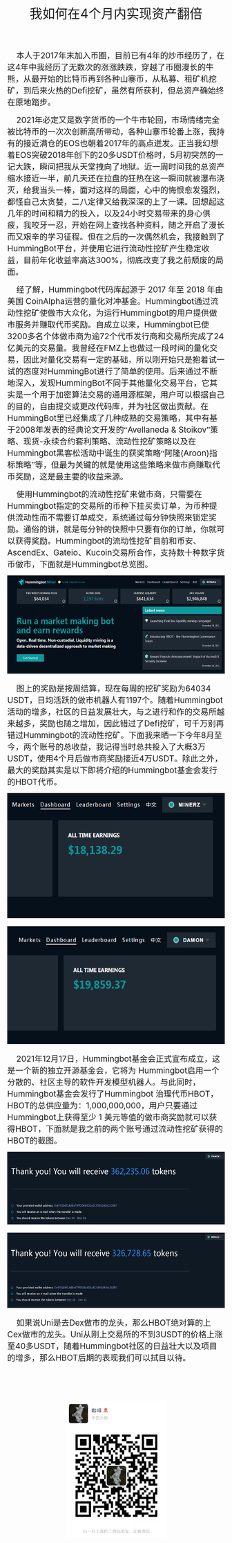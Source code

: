 <body lang=ZH-CN style='tab-interval:21.0pt;text-justify-trim:punctuation'>

<div class=Section1 style='layout-grid:15.6pt'>

<p class=MsoNormal align=center style='text-align:center'><span
style='font-size:22.0pt;font-family:宋体;mso-ascii-font-family:Calibri;
mso-hansi-font-family:Calibri'>我如何在</span><span lang=EN-US style='font-size:
22.0pt'>4</span><span style='font-size:22.0pt;font-family:宋体;mso-ascii-font-family:
Calibri;mso-hansi-font-family:Calibri'>个月内实现资产翻倍</span><span lang=EN-US
style='font-size:22.0pt'><o:p></o:p></span></p>

<p class=MsoNormal align=center style='text-align:center'><span lang=EN-US
style='font-size:22.0pt'><o:p>&nbsp;</o:p></span></p>

<p class=MsoNormal><span lang=EN-US style='font-size:14.0pt'><span
style='mso-spacerun:yes'>&nbsp;&nbsp;&nbsp; </span></span><span
style='font-size:14.0pt;font-family:宋体;mso-ascii-font-family:Calibri;
mso-hansi-font-family:Calibri'>本人于</span><span lang=EN-US style='font-size:
14.0pt'>2017</span><span style='font-size:14.0pt;font-family:宋体;mso-ascii-font-family:
Calibri;mso-hansi-font-family:Calibri'>年末加入币圈，目前已有</span><span lang=EN-US
style='font-size:14.0pt'>4</span><span style='font-size:14.0pt;font-family:
宋体;mso-ascii-font-family:Calibri;mso-hansi-font-family:Calibri'>年的炒币经历了，在这</span><span
lang=EN-US style='font-size:14.0pt'>4</span><span style='font-size:14.0pt;
font-family:宋体;mso-ascii-font-family:Calibri;mso-hansi-font-family:Calibri'>年中我经历了无数次的涨涨跌跌，穿越了币圈漫长的牛熊，从最开始的比特币再到各种山寨币，从私募、租矿机挖矿，到后来火热的</span><span
lang=EN-US style='font-size:14.0pt'>Defi</span><span style='font-size:14.0pt;
font-family:宋体;mso-ascii-font-family:Calibri;mso-hansi-font-family:Calibri'>挖矿，虽然有所获利，但总资产确始终在原地踏步。</span><span
lang=EN-US style='font-size:14.0pt'><o:p></o:p></span></p>

<p class=MsoNormal><span lang=EN-US style='font-size:14.0pt'><span
style='mso-spacerun:yes'>&nbsp;&nbsp;&nbsp; </span>2021</span><span
style='font-size:14.0pt;font-family:宋体;mso-ascii-font-family:Calibri;
mso-hansi-font-family:Calibri'>年必定又是数字货币的一个牛市轮回，市场情绪完全被比特币的一次次创新高所带动，各种山寨币轮番上涨，我持有的接近满仓的</span><span
lang=EN-US style='font-size:14.0pt'>EOS</span><span style='font-size:14.0pt;
font-family:宋体;mso-ascii-font-family:Calibri;mso-hansi-font-family:Calibri'>也朝着</span><span
lang=EN-US style='font-size:14.0pt'>2017</span><span style='font-size:14.0pt;
font-family:宋体;mso-ascii-font-family:Calibri;mso-hansi-font-family:Calibri'>年的高点迸发。正当我幻想着</span><span
lang=EN-US style='font-size:14.0pt'>EOS</span><span style='font-size:14.0pt;
font-family:宋体;mso-ascii-font-family:Calibri;mso-hansi-font-family:Calibri'>突破</span><span
lang=EN-US style='font-size:14.0pt'>2018</span><span style='font-size:14.0pt;
font-family:宋体;mso-ascii-font-family:Calibri;mso-hansi-font-family:Calibri'>年创下的</span><span
lang=EN-US style='font-size:14.0pt'>20</span><span style='font-size:14.0pt;
font-family:宋体;mso-ascii-font-family:Calibri;mso-hansi-font-family:Calibri'>多</span><span
lang=EN-US style='font-size:14.0pt'>USDT</span><span style='font-size:14.0pt;
font-family:宋体;mso-ascii-font-family:Calibri;mso-hansi-font-family:Calibri'>价格时，</span><span
lang=EN-US style='font-size:14.0pt'>5</span><span style='font-size:14.0pt;
font-family:宋体;mso-ascii-font-family:Calibri;mso-hansi-font-family:Calibri'>月初突然的一记大跌，瞬间把我从天堂拽向了地狱。近一周时间我的总资产缩水接近一半，前几天还在拉盘的狂热在这一瞬间就被瀑布浇灭，给我当头一棒，面对这样的局面，心中的悔恨愈发强烈，都怪自己太贪婪，二八定律又给我深深的上了一课。回想起这几年的时间和精力的投入，以及</span><span
lang=EN-US style='font-size:14.0pt'>24</span><span style='font-size:14.0pt;
font-family:宋体;mso-ascii-font-family:Calibri;mso-hansi-font-family:Calibri'>小时交易带来的身心俱疲，我咬牙一忍，开始在网上查找各种资料，随之开启了漫长而又艰辛的学习征程。但在之后的一次偶然机会，我接触到了</span><span
lang=EN-US style='font-size:14.0pt'>HummingBot</span><span style='font-size:
14.0pt;font-family:宋体;mso-ascii-font-family:Calibri;mso-hansi-font-family:Calibri'>平台，并使用它进行流动性挖矿产生稳定收益，目前年化收益率高达</span><span
lang=EN-US style='font-size:14.0pt'>300%</span><span style='font-size:14.0pt;
font-family:宋体;mso-ascii-font-family:Calibri;mso-hansi-font-family:Calibri'>，彻底改变了我之前颓废的局面。</span><span
lang=EN-US style='font-size:14.0pt'><o:p></o:p></span></p>

<p class=MsoNormal><span lang=EN-US style='font-size:14.0pt'><span
style='mso-spacerun:yes'>&nbsp;&nbsp;&nbsp; </span></span><span
style='font-size:14.0pt;font-family:宋体;mso-ascii-font-family:Calibri;
mso-hansi-font-family:Calibri'>经了解，</span><span lang=EN-US style='font-size:
14.0pt'>Hummingbot</span><span style='font-size:14.0pt;font-family:宋体;
mso-ascii-font-family:Calibri;mso-hansi-font-family:Calibri'>代码库起源于</span><span
lang=EN-US style='font-size:14.0pt'> 2017 </span><span style='font-size:14.0pt;
font-family:宋体;mso-ascii-font-family:Calibri;mso-hansi-font-family:Calibri'>年至</span><span
lang=EN-US style='font-size:14.0pt'> 2018 </span><span style='font-size:14.0pt;
font-family:宋体;mso-ascii-font-family:Calibri;mso-hansi-font-family:Calibri'>年由美国</span><span
lang=EN-US style='font-size:14.0pt'> CoinAlpha</span><span style='font-size:
14.0pt;font-family:宋体;mso-ascii-font-family:Calibri;mso-hansi-font-family:Calibri'>运营的量化对冲基金。</span><span
lang=EN-US style='font-size:14.0pt'>Hummingbot</span><span style='font-size:
14.0pt;font-family:宋体;mso-ascii-font-family:Calibri;mso-hansi-font-family:Calibri'>通过流动性挖矿使做市大众化，为运行</span><span
lang=EN-US style='font-size:14.0pt'>Hummingbot</span><span style='font-size:
14.0pt;font-family:宋体;mso-ascii-font-family:Calibri;mso-hansi-font-family:Calibri'>的用户提供做市服务并赚取代币奖励。自成立以来，</span><span
lang=EN-US style='font-size:14.0pt'>Hummingbot</span><span style='font-size:
14.0pt;font-family:宋体;mso-ascii-font-family:Calibri;mso-hansi-font-family:Calibri'>已使</span><span
lang=EN-US style='font-size:14.0pt'>3200</span><span style='font-size:14.0pt;
font-family:宋体;mso-ascii-font-family:Calibri;mso-hansi-font-family:Calibri'>多名个体做市商为逾</span><span
lang=EN-US style='font-size:14.0pt'>72</span><span style='font-size:14.0pt;
font-family:宋体;mso-ascii-font-family:Calibri;mso-hansi-font-family:Calibri'>个代币发行商和交易所完成了</span><span
lang=EN-US style='font-size:14.0pt'>24</span><span style='font-size:14.0pt;
font-family:宋体;mso-ascii-font-family:Calibri;mso-hansi-font-family:Calibri'>亿美元的交易量。我曾经在</span><span
lang=EN-US style='font-size:14.0pt'>FMZ</span><span style='font-size:14.0pt;
font-family:宋体;mso-ascii-font-family:Calibri;mso-hansi-font-family:Calibri'>上也做过一段时间的量化交易，因此对量化交易有一定的基础，所以刚开始只是抱着试一试的态度对</span><span
lang=EN-US style='font-size:14.0pt'>HummingBot</span><span style='font-size:
14.0pt;font-family:宋体;mso-ascii-font-family:Calibri;mso-hansi-font-family:Calibri'>进行了简单的使用。后来通过不断地深入，发现</span><span
lang=EN-US style='font-size:14.0pt'>HummingBot</span><span style='font-size:
14.0pt;font-family:宋体;mso-ascii-font-family:Calibri;mso-hansi-font-family:Calibri'>不同于其他量化交易平台，它其实是一个用于加密算法交易的通用源框架，用户可以根据自己的目的，自由提交或更改代码库，并为社区做出贡献。在</span><span
lang=EN-US style='font-size:14.0pt'>HummingBot</span><span style='font-size:
14.0pt;font-family:宋体;mso-ascii-font-family:Calibri;mso-hansi-font-family:Calibri'>里已经集成了几种成熟的交易策略，其中有基于</span><span
lang=EN-US style='font-size:14.0pt'>2008</span><span style='font-size:14.0pt;
font-family:宋体;mso-ascii-font-family:Calibri;mso-hansi-font-family:Calibri'>年发表的经典论文开发的“</span><span
lang=EN-US style='font-size:14.0pt'>Avellaneda &amp; Stoikov</span><span
style='font-size:14.0pt;font-family:宋体;mso-ascii-font-family:Calibri;
mso-hansi-font-family:Calibri'>”策略、现货</span><span lang=EN-US style='font-size:
14.0pt'>-</span><span style='font-size:14.0pt;font-family:宋体;mso-ascii-font-family:
Calibri;mso-hansi-font-family:Calibri'>永续合约套利策略、流动性挖矿策略以及在</span><span
lang=EN-US style='font-size:14.0pt'>Hummingbot</span><span style='font-size:
14.0pt;font-family:宋体;mso-ascii-font-family:Calibri;mso-hansi-font-family:Calibri'>黑客松活动中诞生的获奖策略“阿隆</span><span
lang=EN-US style='font-size:14.0pt'>(Aroon)</span><span style='font-size:14.0pt;
font-family:宋体;mso-ascii-font-family:Calibri;mso-hansi-font-family:Calibri'>指标策略”等，但最为关键的就是使用这些策略来做市商赚取代币奖励，这是最主要的收益来源。</span><span
lang=EN-US style='font-size:14.0pt'><o:p></o:p></span></p>

<p class=MsoNormal><span lang=EN-US style='font-size:14.0pt'><span
style='mso-spacerun:yes'>&nbsp;&nbsp;&nbsp; </span></span><span
style='font-size:14.0pt;font-family:宋体;mso-ascii-font-family:Calibri;
mso-hansi-font-family:Calibri'>使用</span><span lang=EN-US style='font-size:14.0pt'>Hummingbot</span><span
style='font-size:14.0pt;font-family:宋体;mso-ascii-font-family:Calibri;
mso-hansi-font-family:Calibri'>的流动性挖矿来做市商，只需要在</span><span lang=EN-US
style='font-size:14.0pt'>Hummingbot</span><span style='font-size:14.0pt;
font-family:宋体;mso-ascii-font-family:Calibri;mso-hansi-font-family:Calibri'>指定的交易所的币种下挂买卖订单，为币种提供流动性而不需要订单成交，系统通过每分钟快照来锁定奖励。通俗的讲，就是每分钟的快照中只要有你的订单，你就可以获得奖励。</span><span
lang=EN-US style='font-size:14.0pt'>Hummingbot</span><span style='font-size:
14.0pt;font-family:宋体;mso-ascii-font-family:Calibri;mso-hansi-font-family:Calibri'>的流动性挖矿目前和币安、</span><span
lang=EN-US style='font-size:14.0pt'>AscendEx</span><span style='font-size:14.0pt;
font-family:宋体;mso-ascii-font-family:Calibri;mso-hansi-font-family:Calibri'>、</span><span
lang=EN-US style='font-size:14.0pt'>Gateio</span><span style='font-size:14.0pt;
font-family:宋体;mso-ascii-font-family:Calibri;mso-hansi-font-family:Calibri'>、</span><span
lang=EN-US style='font-size:14.0pt'>Kucoin</span><span style='font-size:14.0pt;
font-family:宋体;mso-ascii-font-family:Calibri;mso-hansi-font-family:Calibri'>交易所合作，支持数十种数字货币做市，下面就是</span><span
lang=EN-US style='font-size:14.0pt'>Hummingbot</span><span style='font-size:
14.0pt;font-family:宋体;mso-ascii-font-family:Calibri;mso-hansi-font-family:Calibri'>总览图。</span><span
lang=EN-US style='font-size:14.0pt'><o:p></o:p></span></p>

<p class=MsoNormal><span lang=EN-US style='font-size:14.0pt;mso-no-proof:yes'><!--[if gte vml 1]><v:shapetype
 id="_x0000_t75" coordsize="21600,21600" o:spt="75" o:preferrelative="t"
 path="m@4@5l@4@11@9@11@9@5xe" filled="f" stroked="f">
 <v:stroke joinstyle="miter"/>
 <v:formulas>
  <v:f eqn="if lineDrawn pixelLineWidth 0"/>
  <v:f eqn="sum @0 1 0"/>
  <v:f eqn="sum 0 0 @1"/>
  <v:f eqn="prod @2 1 2"/>
  <v:f eqn="prod @3 21600 pixelWidth"/>
  <v:f eqn="prod @3 21600 pixelHeight"/>
  <v:f eqn="sum @0 0 1"/>
  <v:f eqn="prod @6 1 2"/>
  <v:f eqn="prod @7 21600 pixelWidth"/>
  <v:f eqn="sum @8 21600 0"/>
  <v:f eqn="prod @7 21600 pixelHeight"/>
  <v:f eqn="sum @10 21600 0"/>
 </v:formulas>
 <v:path o:extrusionok="f" gradientshapeok="t" o:connecttype="rect"/>
 <o:lock v:ext="edit" aspectratio="t"/>
</v:shapetype><v:shape id="图片_x0020_1" o:spid="_x0000_i1025" type="#_x0000_t75"
 style='width:415.5pt;height:170.25pt;visibility:visible'>
 <v:imagedata src="hb.files/image001.png" o:title=""/>
</v:shape><![endif]--><![if !vml]><img width=554 height=227
src="https://github.com/fengzhizirich/fengzhizirich/blob/gh-pages/image001.png" v:shapes="图片_x0020_1"><![endif]></span><span
lang=EN-US style='font-size:14.0pt'><o:p></o:p></span></p>

<p class=MsoNormal><span lang=EN-US style='font-size:14.0pt'><span
style='mso-spacerun:yes'>&nbsp;&nbsp;&nbsp; </span></span><span
style='font-size:14.0pt;font-family:宋体;mso-ascii-font-family:Calibri;
mso-hansi-font-family:Calibri'>图上的奖励是按周结算，现在每周的挖矿奖励为</span><span lang=EN-US
style='font-size:14.0pt'>64034 USDT</span><span style='font-size:14.0pt;
font-family:宋体;mso-ascii-font-family:Calibri;mso-hansi-font-family:Calibri'>，日均活跃的做市机器人有</span><span
lang=EN-US style='font-size:14.0pt'>1197</span><span style='font-size:14.0pt;
font-family:宋体;mso-ascii-font-family:Calibri;mso-hansi-font-family:Calibri'>个。随着</span><span
lang=EN-US style='font-size:14.0pt'>Hummingbot</span><span style='font-size:
14.0pt;font-family:宋体;mso-ascii-font-family:Calibri;mso-hansi-font-family:Calibri'>活动的增多，社区的日益发展壮大，与之进行和作的交易所越来越多，奖励也随之增加，因此错过了</span><span
lang=EN-US style='font-size:14.0pt'>Defi</span><span style='font-size:14.0pt;
font-family:宋体;mso-ascii-font-family:Calibri;mso-hansi-font-family:Calibri'>挖矿，可千万别再错过</span><span
lang=EN-US style='font-size:14.0pt'>Hummingbot</span><span style='font-size:
14.0pt;font-family:宋体;mso-ascii-font-family:Calibri;mso-hansi-font-family:Calibri'>的流动性挖矿。下面我来晒一下今年</span><span
lang=EN-US style='font-size:14.0pt'>8</span><span style='font-size:14.0pt;
font-family:宋体;mso-ascii-font-family:Calibri;mso-hansi-font-family:Calibri'>月至今，两个账号的总收益，我记得当时总共投入了大概</span><span
lang=EN-US style='font-size:14.0pt'>3</span><span style='font-size:14.0pt;
font-family:宋体;mso-ascii-font-family:Calibri;mso-hansi-font-family:Calibri'>万</span><span
lang=EN-US style='font-size:14.0pt'>USDT</span><span style='font-size:14.0pt;
font-family:宋体;mso-ascii-font-family:Calibri;mso-hansi-font-family:Calibri'>，使用</span><span
lang=EN-US style='font-size:14.0pt'>4</span><span style='font-size:14.0pt;
font-family:宋体;mso-ascii-font-family:Calibri;mso-hansi-font-family:Calibri'>个月后做市商奖励接近</span><span
lang=EN-US style='font-size:14.0pt'>4</span><span style='font-size:14.0pt;
font-family:宋体;mso-ascii-font-family:Calibri;mso-hansi-font-family:Calibri'>万</span><span
lang=EN-US style='font-size:14.0pt'>USDT</span><span style='font-size:14.0pt;
font-family:宋体;mso-ascii-font-family:Calibri;mso-hansi-font-family:Calibri'>。除此之外，最大的奖励其实是以下即将介绍的</span><span
lang=EN-US style='font-size:14.0pt'>Hummingbot</span><span style='font-size:
14.0pt;font-family:宋体;mso-ascii-font-family:Calibri;mso-hansi-font-family:Calibri'>基金会发行的</span><span
lang=EN-US style='font-size:14.0pt'>HBOT</span><span style='font-size:14.0pt;
font-family:宋体;mso-ascii-font-family:Calibri;mso-hansi-font-family:Calibri'>代币。</span><span
lang=EN-US style='font-size:14.0pt'><o:p></o:p></span></p>

<p class=MsoNormal><span lang=EN-US style='font-size:14.0pt;mso-no-proof:yes'><!--[if gte vml 1]><v:shape
 id="图片_x0020_16" o:spid="_x0000_i1026" type="#_x0000_t75" style='width:415.5pt;
 height:216.75pt;visibility:visible'>
 <v:imagedata src="hb.files/image003.png" o:title=""/>
</v:shape><![endif]--><![if !vml]><img width=554 height=289
src="https://github.com/fengzhizirich/fengzhizirich/blob/gh-pages/image003.png" v:shapes="图片_x0020_16"><![endif]></span><span
lang=EN-US style='font-size:14.0pt'><o:p></o:p></span></p>

<p class=MsoNormal><span lang=EN-US style='font-size:14.0pt;mso-no-proof:yes'><!--[if gte vml 1]><v:shape
 id="图片_x0020_7" o:spid="_x0000_i1027" type="#_x0000_t75" style='width:415.5pt;
 height:204pt;visibility:visible'>
 <v:imagedata src="hb.files/image005.png" o:title=""/>
</v:shape><![endif]--><![if !vml]><img width=554 height=272
src="https://github.com/fengzhizirich/fengzhizirich/blob/gh-pages/image005.png" v:shapes="图片_x0020_7"><![endif]></span><span
lang=EN-US style='font-size:14.0pt'><o:p></o:p></span></p>

<p class=MsoNormal><span lang=EN-US style='font-size:14.0pt'><span
style='mso-spacerun:yes'>&nbsp;&nbsp;&nbsp; </span>2021</span><span
style='font-size:14.0pt;font-family:宋体;mso-ascii-font-family:Calibri;
mso-hansi-font-family:Calibri'>年</span><span lang=EN-US style='font-size:14.0pt'>12</span><span
style='font-size:14.0pt;font-family:宋体;mso-ascii-font-family:Calibri;
mso-hansi-font-family:Calibri'>月</span><span lang=EN-US style='font-size:14.0pt'>17</span><span
style='font-size:14.0pt;font-family:宋体;mso-ascii-font-family:Calibri;
mso-hansi-font-family:Calibri'>日，</span><span lang=EN-US style='font-size:14.0pt'>Hummingbot</span><span
style='font-size:14.0pt;font-family:宋体;mso-ascii-font-family:Calibri;
mso-hansi-font-family:Calibri'>基金会正式宣布成立，这是一个新的独立开源基金会，它将为</span><span
lang=EN-US style='font-size:14.0pt'> Hummingbot</span><span style='font-size:
14.0pt;font-family:宋体;mso-ascii-font-family:Calibri;mso-hansi-font-family:Calibri'>启用一个分散的、社区主导的软件开发模型机器人。与此同时，</span><span
lang=EN-US style='font-size:14.0pt'>Hummingbot</span><span style='font-size:
14.0pt;font-family:宋体;mso-ascii-font-family:Calibri;mso-hansi-font-family:Calibri'>基金会发行了</span><span
lang=EN-US style='font-size:14.0pt'>Hummingbot </span><span style='font-size:
14.0pt;font-family:宋体;mso-ascii-font-family:Calibri;mso-hansi-font-family:Calibri'>治理代币</span><span
lang=EN-US style='font-size:14.0pt'>HBOT</span><span style='font-size:14.0pt;
font-family:宋体;mso-ascii-font-family:Calibri;mso-hansi-font-family:Calibri'>，</span><span
lang=EN-US style='font-size:14.0pt'>HBOT</span><span style='font-size:14.0pt;
font-family:宋体;mso-ascii-font-family:Calibri;mso-hansi-font-family:Calibri'>的总供应量为：</span><span
lang=EN-US style='font-size:14.0pt'>1,000,000,000</span><span style='font-size:
14.0pt;font-family:宋体;mso-ascii-font-family:Calibri;mso-hansi-font-family:Calibri'>，用户只要通过</span><span
lang=EN-US style='font-size:14.0pt'>Hummingbot</span><span style='font-size:
14.0pt;font-family:宋体;mso-ascii-font-family:Calibri;mso-hansi-font-family:Calibri'>上获得至少</span><span
lang=EN-US style='font-size:14.0pt'> 1 </span><span style='font-size:14.0pt;
font-family:宋体;mso-ascii-font-family:Calibri;mso-hansi-font-family:Calibri'>美元等值的做市商奖励就可以获得</span><span
lang=EN-US style='font-size:14.0pt'>HBOT</span><span style='font-size:14.0pt;
font-family:宋体;mso-ascii-font-family:Calibri;mso-hansi-font-family:Calibri'>，下面就是我之前的两个账号通过流动性挖矿获得的</span><span
lang=EN-US style='font-size:14.0pt'>HBOT</span><span style='font-size:14.0pt;
font-family:宋体;mso-ascii-font-family:Calibri;mso-hansi-font-family:Calibri'>的截图。</span><span
lang=EN-US style='font-size:14.0pt'><o:p></o:p></span></p>

<p class=MsoNormal><span lang=EN-US style='font-size:14.0pt;mso-no-proof:yes'><!--[if gte vml 1]><v:shape
 id="图片_x0020_34" o:spid="_x0000_i1028" type="#_x0000_t75" style='width:415.5pt;
 height:126pt;visibility:visible'>
 <v:imagedata src="hb.files/image007.png" o:title=""/>
</v:shape><![endif]--><![if !vml]><img width=554 height=168
src="https://github.com/fengzhizirich/fengzhizirich/blob/gh-pages/image007.png" v:shapes="图片_x0020_34"><![endif]></span><span
lang=EN-US style='font-size:14.0pt'><o:p></o:p></span></p>

<p class=MsoNormal><span lang=EN-US style='font-size:14.0pt;mso-no-proof:yes'><!--[if gte vml 1]><v:shape
 id="图片_x0020_37" o:spid="_x0000_i1029" type="#_x0000_t75" style='width:415.5pt;
 height:130.5pt;visibility:visible'>
 <v:imagedata src="hb.files/image009.png" o:title=""/>
</v:shape><![endif]--><![if !vml]><img width=554 height=174
src="https://github.com/fengzhizirich/fengzhizirich/blob/gh-pages/image009.png" v:shapes="图片_x0020_37"><![endif]><o:p></o:p></span></p>

<p class=MsoNormal><span lang=EN-US style='font-size:14.0pt'><span
style='mso-spacerun:yes'>&nbsp;&nbsp;&nbsp; </span></span><span
style='font-size:14.0pt;font-family:宋体;mso-ascii-font-family:Calibri;
mso-hansi-font-family:Calibri'>如果说</span><span lang=EN-US style='font-size:
14.0pt'>Uni</span><span style='font-size:14.0pt;font-family:宋体;mso-ascii-font-family:
Calibri;mso-hansi-font-family:Calibri'>是去</span><span lang=EN-US
style='font-size:14.0pt'>Dex</span><span style='font-size:14.0pt;font-family:
宋体;mso-ascii-font-family:Calibri;mso-hansi-font-family:Calibri'>做市的龙头，那么</span><span
lang=EN-US style='font-size:14.0pt'>HBOT</span><span style='font-size:14.0pt;
font-family:宋体;mso-ascii-font-family:Calibri;mso-hansi-font-family:Calibri'>绝对算的上</span><span
lang=EN-US style='font-size:14.0pt'>Cex</span><span style='font-size:14.0pt;
font-family:宋体;mso-ascii-font-family:Calibri;mso-hansi-font-family:Calibri'>做市的龙头。</span><span
lang=EN-US style='font-size:14.0pt'>Uni</span><span style='font-size:14.0pt;
font-family:宋体;mso-ascii-font-family:Calibri;mso-hansi-font-family:Calibri'>从刚上交易所的不到</span><span
lang=EN-US style='font-size:14.0pt'>3USDT</span><span style='font-size:14.0pt;
font-family:宋体;mso-ascii-font-family:Calibri;mso-hansi-font-family:Calibri'>的价格上涨至</span><span
lang=EN-US style='font-size:14.0pt'>40</span><span style='font-size:14.0pt;
font-family:宋体;mso-ascii-font-family:Calibri;mso-hansi-font-family:Calibri'>多</span><span
lang=EN-US style='font-size:14.0pt'>USDT</span><span style='font-size:14.0pt;
font-family:宋体;mso-ascii-font-family:Calibri;mso-hansi-font-family:Calibri'>，随着</span><span
lang=EN-US style='font-size:14.0pt'>Hummingbot</span><span style='font-size:
14.0pt;font-family:宋体;mso-ascii-font-family:Calibri;mso-hansi-font-family:Calibri'>社区的日益壮大以及项目的增多，那么</span><span
lang=EN-US style='font-size:14.0pt'>HBOT</span><span style='font-size:14.0pt;
font-family:宋体;mso-ascii-font-family:Calibri;mso-hansi-font-family:Calibri'>后期的表现我们可以拭目以待。</span><span
lang=EN-US style='font-size:14.0pt'><o:p></o:p></span></p>

<p class=MsoNormal><span lang=EN-US style='font-size:14.0pt'><o:p>&nbsp;</o:p></span></p>

<p class=MsoNormal><span lang=EN-US style='font-size:14.0pt'><o:p>&nbsp;</o:p></span></p>

<p class=MsoNormal align=center style='text-align:center'><span lang=EN-US
style='font-size:14.0pt'><!--[if gte vml 1]><v:shape id="_x0000_i1030" type="#_x0000_t75"
 style='width:175.5pt;height:236.25pt'>
 <v:imagedata src="hb.files/image011.png" o:title="44d129b1f44357c7b7cee1bcb3769bb"/>
</v:shape><![endif]--><![if !vml]><img width=234 height=315
src="https://github.com/fengzhizirich/fengzhizirich/blob/gh-pages/image011.png" v:shapes="_x0000_i1030"><![endif]><o:p></o:p></span></p>

</div>

</body>

</html>
